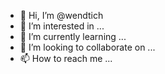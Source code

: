 - 👋 Hi, I’m @wendtich
- 👀 I’m interested in ...
- 🌱 I’m currently learning ...
- 💞️ I’m looking to collaborate on ...
- 📫 How to reach me ...

<!---
wendtich/wendtich is a ✨ special ✨ repository because its `README.md` (this file) appears on your GitHub profile.
You can click the Preview link to take a look at your changes.
--->
